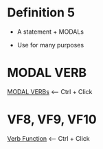 # Definition 5
* A statement + MODALs
- Use for many purposes

# MODAL VERB 
[MODAL VERBs](/English/Grammar/Verbs/ModalVerb.md) <-- Ctrl + Click

# VF8, VF9, VF10
[Verb Function](/English/Grammar/Verbs/VF%20-%20VerbFunction.md#91) <-- Ctrl + Click